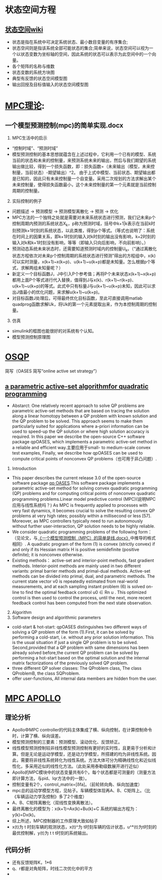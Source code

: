 # 状态空间方程
## [状态空间wiki](https://zh.m.wikipedia.org/zh-cn/%E7%8A%B6%E6%80%81%E7%A9%BA%E9%97%B4)
* 状态是指在系统中可决定系统状态、最小数目变量的有序集合;
* 状态空间则是指该系统全部可能状态的集合;简单来说，状态空间可以视为一个以状态变数为坐标轴的空间，因此系统的状态可以表示为此空间中的一个向量。 
* 各个矩阵的名称与维数
* 状态变数的系统方块图
* 典型有反馈的状态空间模型图
* 输出回授及目标值输入的状态空间模型图

# [MPC理论](https://github.com/YuXianYuan/model-predictive-control-demo):
## 一个模型预测控制(mpc)的简单实现.docx
1. MPC生活中的启示
* “控制时域”、“预测时域”
* 模型预测控制的基本思想就蕴含在上述过程中，它利用一个已有的模型、系统当前的状态和未来的控制量，来预测系统未来的输出，然后与我们期望的系统输出做比较，得到一个损失函数，即：损失函数=（未来输出（模型，未来控制量，当前状态）-期望输出）^2。
  由于上式中模型、当前状态、期望输出都是已知的，因此只有未来控制量一个自变量。采用二次规划的方法求解出某个未来控制量，使得损失函数最小，这个未来控制量的第一个元素就是当前控制周期的控制量。
2. 实际控制的例子
* 问题描述 -> 预测模型 -> 预测模型离散化 -> 预测 -> 优化
* MPC方法的一个独特之处就是需要对未来系统状态进行预测，我们记未来p个控制周期内预测的系统状态X<sub>k</sub>，p称为预测时域，括号中k+1|k表示在当前k时刻预测k+1时刻的系统状态，以此类推，得到p个等式。（等式也说明了：系统在时间上的因果关系，即k+1时刻的输入对k时刻的输出没有影响，k+2时刻的输入对k和k+1时刻没有影响，等等（即输入只向后影响，不向前影响）。）
* 预测动态系统未来状态时，还需要知道预测时域内的控制量U<sub>k</sub>。（“通过离散化状态方程依次对未来p个控制周期的系统状态进行预测”得出的方程组中，x(k)可以实时测量，x(k+1)~x(k+p)、u(k+1)~u(k+p)都是未知量。怎么根据p个等式，求解两组未知量呢？）
* 新定义一个目标函数J，J中引入P个参考值；再将P个未来状态x(k+1)~x(k+p)都用上面P个等式进行代入替换，值得到J与x(k)、r(k+1)~r(k+p)、u(k+1)~u(k+p)的等式。此式中只有标量J与u(k+1)~u(k+p)未知，因此可以求出J值最小的优化问题，来求解u(k+1)~u(k+p)。
* 对目标函数J处理后，可得最终优化目标函数，至此可直接调用matlab quadprog函数求解Uk，将Uk的第一个元素提取出来，作为本控制周期的控制量。
3. 仿真
* simulink的框图也能很好的对系统有个认知。
* 模型预测控制原理图

# [OSQP](https://osqp.org/docs/examples/mpc.html) 
简写（OASES 简写“online active set strategy”）
## [a parametric active-set algorithmfor quadratic programming](https://link.springer.com/article/10.1007/s12532-014-0071-1)
* Abstarct: One relatively recent approach to solve QP problems are parametric active-set methods that are based on tracing the solution along a linear homotopy between a QP problem with known solution and the QP problem to be solved. This approach seems to make them particularly suited for applications where a-priori information can be used to speed-up the QP solution or where high solution accuracy is required. In this paper we describe the open-source C++ software package qpOASES, which implements a parametric active-set method in a reliable and efficient way.主要应用于small- to medium-scale convex test examples, Finally, we describe how qpOASES can be used to compute critical points of nonconvex QP problems（也可用于非凸问题）.
1. Introduction
* This paper describes the current release 3.0 of the open-source software package [qp OASES](https://github.com/coin-or/qpOASES).This software package implements a parametric active-set method for solving convex quadratic programming (QP) problems and for computing critical points of nonconvex quadratic programming problems.Linear model predictive control (MPC)(说明MPC应用与线性系统吗？) As MPC is frequently applied to processes with very fast dynamics, it becomes crucial to solve the resulting convex QP problems at very high rates; possibly within a millisecond or less [57]. Moreover, as MPC controllers typically need to run autonomously without further user-interaction, QP solution needs to be highly reliable.
* We consider quadratic programming problems of the following form：（见论文，与[《一个模型预测控制（MPC）的简单是线.docx》]()中推导的格式相同）. A quadratic program of the form (1) is convex (strictly convex) if and only if its Hessian matrix H is positive semidefinite (positive definite); it is nonconvex otherwise. 
* Existing methods： active-set and interior-point methods,  fast gradient methods. Interior-point methods are mainly used in two different variants: primal barrier methods and primal-dual methods.  Active-set methods can be divided into primal, dual, and parametric methods. The current state vector v0 is repeatedly estimated from real-world measurements, and at each sampling instant problem (6) is solved on-line to find the optimal feedback control u0 ∈ Rn u . This optimized control is then used to control the process, until the next, more recent feedback control has been computed from the next state observation.
2. Algorithm
4. Software design and algorithmic parameters
* cold-start & hot-start: qpOASES distinguishes two different ways of solving a QP problem of the form (1).First, it can be solved by performing a cold-start, i.e. without any prior solution information. This is the usual situation if just a single QP problem is to be solved. Second,provided that a QP problem with same dimensions has been already solved before,the current QP problem can be solved by performing a hot-start based on the optimal solution and the internal matrix factorizations of the previously solved QP problem.
* three different QP solver classes:  The QProblem class, The class QProblemB, the class SQProblem. 
* offer user-functions, All internal data members are hidden from the user.

# [MPC APOLLO](https://blog.csdn.net/u013914471/article/details/83824490)
## 理论分析
* Apollo中MPC controller的代码主体集成了横、纵向控制，在计算控制命令时，计算了横、纵向误差。
* 模型预测控制的三要素：预测模型、滚动优化、反馈矫正。
* 线性模型预测控制较非线性模型预测控制有更好的实时性，且更易于分析和计算。但是无论是运动学模型，还是动力学模型，所搭建的均为非线性系统。因此，需要将非线性系统转化为线性系统。方法大体可分为精确线性化和近似线性化，多采用近似的线性化方法。（此处采用泰勒级数展开进行近似）
* Apollo的MPC模块中的状态变量共有6个。每个状态都是可测量的（测量方法即计算方法，与pid、lqr方法中的一致）。
* 控制变量有2个，control_matrix=[δf​a​]。（前轮转向角、纵向加速度）
* mpc总的运动学模型方程，见帖子。车辆模型体现再A、B、C矩阵上。（比《车辆运动力学及控制》多了2个维度）
* A、B、C矩阵离散化（双线性变换离散法）。
* 最终离散化的模型为：x(k+1)=Ax(k)+Bu(k)+C  系统的输出方程为：y(k)=Dx(k)。
* 综上所述，MPC控制器的工作原理大致如帖子
* x(t)为 t 时刻车辆的观测状态，x(t)^​为 t时刻车辆的估计状态，u^*(t)为t时刻的最优控制解，y(t)为 t t t时刻的系统输出。
## 代码分析
* 还有反馈矩阵K，1*6
* q、r都是对角矩阵，时线二次优化中的平方
* 

